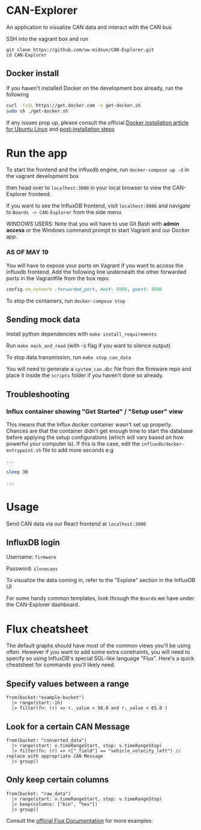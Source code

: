 # CAN-Explorer
An application to visualize CAN data and interact with the CAN bus

SSH into the vagrant box and run
```
git clone https://github.com/uw-midsun/CAN-Explorer.git
cd CAN-Explorer
```

## Docker install 
If you haven't installed Docker on the development box already, run the following
```bash
curl -fsSL https://get.docker.com -o get-docker.sh
sudo sh ./get-docker.sh
``` 

If any issues prop up, please consult the official [Docker installation article for Ubuntu Linux](https://docs.docker.com/engine/install/ubuntu/) and [post-installation steps](https://docs.docker.com/engine/install/linux-postinstall/)

# Run the app
To start the frontend and the influxdb engine, run 
`docker-compose up -d` in the vagrant development box

then head over to `localhost:3000` in your local browser to view the CAN-Explorer frontend.

If you want to see the InfluxDB frontend, visit `localhost:8086` and navigate to `Boards -> CAN-Explorer` from the side menu

WINDOWS USERS: Note that you will have to use Git Bash with __admin access__ or the Windows command prompt to start Vagrant and our Docker app. 

### AS OF MAY 19
You will have to expose your ports on Vagrant if you want to access the influxdb frontend. Add the following line underneath the other forwarded ports in the Vagrantfile from the box repo.

```ruby
config.vm.network :forwarded_port, host: 8086, guest: 8086
```

To stop the containers, run `docker-compose stop`

## Sending mock data
Install python dependencies with `make install_requirements`

Run `make mock_and_read` (with -s flag if you want to silence output)

To stop data transmission, run `make stop_can_data`

You will need to generate a `system_can.dbc` file from the firmware repo and place it inside the `scripts` folder if you haven't done so already. 

## Troubleshooting

### Influx container showing "Get Started" / "Setup user" view
This means that the Influx docker container wasn't set up properly. Chances are that the container didn't get enough time to start the database before applying the setup configurations (which will vary based on how powerful your computer is). If this is the case, edit the `influxdb/docker-entrypoint.sh` file to add more seconds e.g 

```bash
...

sleep 30

...
```

# Usage

Send CAN data via our React frontend at `localhost:3000`

## InfluxDB login
Username: `firmware`

Password: `ilovecans`

To visualize the data coming in, refer to the "Explore" section in the InfluxDB UI

For some handy common templates, look through the `Board`s we have under the CAN-Explorer dashboard. 

# Flux cheatsheet
The default graphs should have most of the common views you'll be using often. However if you want to add some extra constraints, you will need to specify so using InfluxDB's special SQL-like language "Flux". Here's a quick cheatsheet for commands you'll likely need. 

## Specify values between a range 
```flux
from(bucket:"example-bucket")
  |> range(start:-1h)
  |> filter(fn: (r) => r._value > 50.0 and r._value < 65.0 )
```

## Look for a certain CAN Message
```flux
from(bucket: "converted_data")
  |> range(start: v.timeRangeStart, stop: v.timeRangeStop)
  |> filter(fn: (r) => r["_field"] == "vehicle_velocity_left") // replace with appropriate CAN Message
  |> group()
```

## Only keep certain columns 
```
from(bucket: "raw_data")
  |> range(start: v.timeRangeStart, stop: v.timeRangeStop)
  |> keep(columns: ["bin", "hex"])
  |> group()
```

Consult the [official Flux Documentation](https://docs.influxdata.com/influxdb/cloud/query-data/flux/) for more examples.
